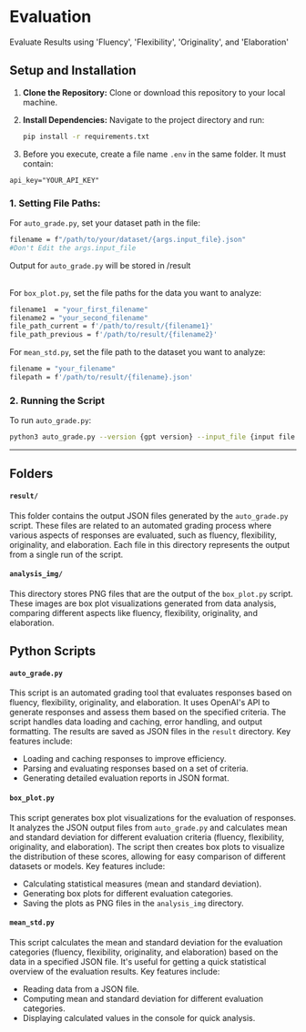 # Evaluation
Evaluate Results using 'Fluency', 'Flexibility', 'Originality', and 'Elaboration'
## Setup and Installation

1. **Clone the Repository:**
   Clone or download this repository to your local machine.

2. **Install Dependencies:**
   Navigate to the project directory and run:
   ```bash
   pip install -r requirements.txt
   ```
3. Before you execute, create a file name `.env` in the same folder. It must contain:
```
api_key="YOUR_API_KEY"
```

### 1. Setting File Paths:
For `auto_grade.py`, set your dataset path in the file:
  ```bash
  filename = f"/path/to/your/dataset/{args.input_file}.json"
  #Don't Edit the args.input_file
  ```
Output for `auto_grade.py` will be stored in /result <br /><br />

For `box_plot.py`, set the file paths for the data you want to analyze:
  ```bash
  filename1  = "your_first_filename"
  filename2 = "your_second_filename"
  file_path_current = f'/path/to/result/{filename1}'
  file_path_previous = f'/path/to/result/{filename2}'
  ```
For `mean_std.py`, set the file path to the dataset you want to analyze:
  ```bash
  filename = "your_filename"
  filepath = f'/path/to/result/{filename}.json'
  ```
### 2. Running the Script
  To run `auto_grade.py`:
  ```bash
  python3 auto_grade.py --version {gpt version} --input_file {input file name}
  ```


-----


## Folders

#### `result/`

This folder contains the output JSON files generated by the `auto_grade.py` script. These files are related to an automated grading process where various aspects of responses are evaluated, such as fluency, flexibility, originality, and elaboration. Each file in this directory represents the output from a single run of the script.

#### `analysis_img/`

This directory stores PNG files that are the output of the `box_plot.py` script. These images are box plot visualizations generated from data analysis, comparing different aspects like fluency, flexibility, originality, and elaboration.

## Python Scripts

#### `auto_grade.py`

This script is an automated grading tool that evaluates responses based on fluency, flexibility, originality, and elaboration. It uses OpenAI's API to generate responses and assess them based on the specified criteria. The script handles data loading and caching, error handling, and output formatting. The results are saved as JSON files in the `result` directory. Key features include:

- Loading and caching responses to improve efficiency.
- Parsing and evaluating responses based on a set of criteria.
- Generating detailed evaluation reports in JSON format.

#### `box_plot.py`

This script generates box plot visualizations for the evaluation of responses. It analyzes the JSON output files from `auto_grade.py` and calculates mean and standard deviation for different evaluation criteria (fluency, flexibility, originality, and elaboration). The script then creates box plots to visualize the distribution of these scores, allowing for easy comparison of different datasets or models. Key features include:

- Calculating statistical measures (mean and standard deviation).
- Generating box plots for different evaluation categories.
- Saving the plots as PNG files in the `analysis_img` directory.

#### `mean_std.py`

This script calculates the mean and standard deviation for the evaluation categories (fluency, flexibility, originality, and elaboration) based on the data in a specified JSON file. It's useful for getting a quick statistical overview of the evaluation results. Key features include:

- Reading data from a JSON file.
- Computing mean and standard deviation for different evaluation categories.
- Displaying calculated values in the console for quick analysis.

